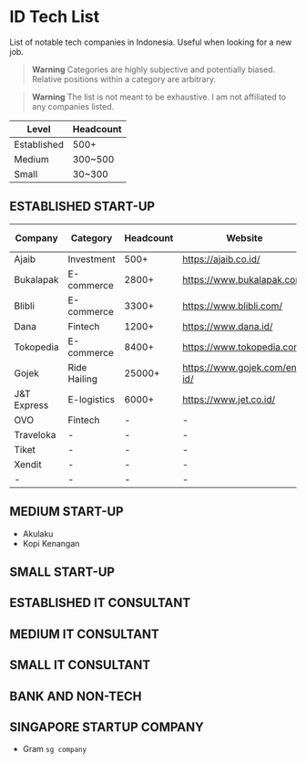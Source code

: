 # ID Tech List

List of notable tech companies in Indonesia. Useful when looking for a new job.

> **Warning**
> Categories are highly subjective and potentially biased. Relative positions within a category are arbitrary.

> **Warning**
> The list is not meant to be exhaustive. I am not affiliated to any companies listed.

| Level       | Headcount |
| ----------- | --------- |
| Established | 500+      |
| Medium      | 300~500   |
| Small       | 30~300    |

## ESTABLISHED START-UP

| Company     | Category     | Headcount | Website                      | Linkedin                                                                             | Career Page                                    |
| ----------- | ------------ | --------- | ---------------------------- | ------------------------------------------------------------------------------------ | ---------------------------------------------- |
| Ajaib       | Investment   | 500+      | https://ajaib.co.id/         | [Ajaib](https://www.linkedin.com/company/ajaib-id/)                                  | [Ajaib](https://career.ajaib.co.id/)           |
| Bukalapak   | E-commerce   | 2800+     | https://www.bukalapak.com/   | [Bukalapak](https://www.linkedin.com/company/pt-bukalapak-com/)                      | [Bukalapak](https://careers.bukalapak.com/)    |
| Blibli      | E-commerce   | 3300+     | https://www.blibli.com/      | [Blibli](https://www.linkedin.com/company/blibli/)                                   | [Blibli](https://careers.blibli.com/)          |
| Dana        | Fintech      | 1200+     | https://www.dana.id/         | [Dana](https://www.linkedin.com/company/dana-indonesia/)                             | [Dana](https://www.dana.id/career)             |
| Tokopedia   | E-commerce   | 8400+     | https://www.tokopedia.com/   | [Tokopedia](https://www.linkedin.com/company/pt--tokopedia/)                         | [Tokopedia](https://www.tokopedia.com/careers) |
| Gojek       | Ride Hailing | 25000+    | https://www.gojek.com/en-id/ | [Gojek](https://www.linkedin.com/company/gojek/)                                     | [Gojek](https://career.gojek.com/)             |
| J&T Express | E-logistics  | 6000+     | https://www.jet.co.id/       | [J&T Express](https://www.linkedin.com/company/pt--global-jet-express-j&t-express-/) | [J&T Express](https://jet.co.id/about/career)  |
| OVO         | Fintech      | -         | -                            | [-](-)                                                                               | [-]()                                          |
| Traveloka   | -            | -         | -                            | [-](-)                                                                               | [-]()                                          |
| Tiket       | -            | -         | -                            | [-](-)                                                                               | [-]()                                          |
| Xendit      | -            | -         | -                            | [-](-)                                                                               | [-]()                                          |
| -           | -            | -         | -                            | [-](-)                                                                               | [-]()                                          |

## MEDIUM START-UP

- Akulaku
- Kopi Kenangan

## SMALL START-UP

## ESTABLISHED IT CONSULTANT

## MEDIUM IT CONSULTANT

## SMALL IT CONSULTANT

## BANK AND NON-TECH

## SINGAPORE STARTUP COMPANY

- Gram `sg company`
